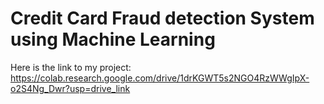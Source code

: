 # Credit Card Fraud detection System using Machine Learning
Here is the link to my project: https://colab.research.google.com/drive/1drKGWT5s2NGO4RzWWgIpX-o2S4Ng_Dwr?usp=drive_link
